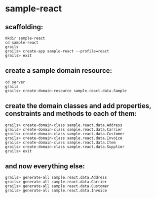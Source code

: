# sample-react

## scaffolding:
```
mkdir sample-react
cd sample-react
grails
grails> create-app sample-react --profile=react
grails> exit
```

## create a sample domain resource:
```
cd server
grails
grails> create-domain-resource sample.react.data.Sample
```

## create the domain classes and add properties, constraints and methods to each of them:
```
grails> create-domain-class sample.react.data.Address
grails> create-domain-class sample.react.data.Carrier
grails> create-domain-class sample.react.data.Customer
grails> create-domain-class sample.react.data.Invoice
grails> create-domain-class sample.react.data.Item
grails> create-domain-class sample.react.data.Supplier
grails> exit
```

## and now everything else:
```
grails> generate-all sample.react.data.Address
grails> generate-all sample.react.data.Carrier
grails> generate-all sample.react.data.Customer
grails> generate-all sample.react.data.Invoice
```
